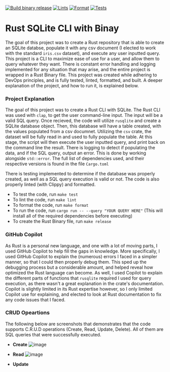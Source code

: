 [![Build binary release](https://github.com/nogibjj/kb545-rust-python-compare/actions/workflows/release.yml/badge.svg)](https://github.com/nogibjj/kb545-rust-python-compare/actions/workflows/release.yml)
[![Lints](https://github.com/nogibjj/kb545-rust-python-compare/actions/workflows/lint.yml/badge.svg)](https://github.com/nogibjj/kb545-rust-python-compare/actions/workflows/lint.yml)
[![Format](https://github.com/nogibjj/kb545-rust-python-compare/actions/workflows/rustfmt.yml/badge.svg)](https://github.com/nogibjj/kb545-rust-python-compare/actions/workflows/rustfmt.yml)
[![Tests](https://github.com/nogibjj/kb545-rust-python-compare/actions/workflows/tests.yml/badge.svg)](https://github.com/nogibjj/kb545-rust-python-compare/actions/workflows/tests.yml)

# Rust SQLite CLI with Binay

The goal of this project was to create a Rust repository that is able to create an SQLite databse, populate it with any csv document (I elected to work with the standard ```iris.csv``` dataset), and execute any user inputted query. This project is a CLI to maximize ease of use for a user, and allow them to query whatever they want. There is constant error handling and logging implemented for any situation that may arise, and the entire project is wrapped in a Rust Binary file. This project was created while adhering to DevOps principles, and is fully tested, linted, formatted, and built. A deeper explanation of the project, and how to run it, is explained below.

### Project Explanation
The goal of this project was to create a Rust CLI with SQLite. The Rust CLI was used with ```clap```, to get the user command-line input. The input will be a valid SQL query. Once recieved, the code will utilize ```rusqlite``` and create a SQLite database object. Then, this database will have a table created, with the values populated from a csv documnet. Utilizing the ```csv``` crate, the dataset will be fully read in and used to fully populate the table. At this stage, the script will then execute the user inputted query, and print back on the command line the result. There is logging to detect if populating the data, and if the SQL query, output an error. This is done by working alongside ```std::error```. The full list of dependencies used, and their respective versions is found in the file ```Cargo.toml```

There is testing implemented to determine if the database was properly created, as well as a SQL query execution is valid or not. The code is also properly linted (with Clippy) and formatted.

* To test the code, run ```make test```
* To lint the code, run ```make lint```
* To format the code, run ```make format```
* To run the code, run ```cargo run -- --query "YOUR QUERY HERE"``` (This will install all of the required dependencies before executing)
* To create the Rust Binary file, run ```make release```

### GitHub Copilot
As Rust is a personal new language, and one with a lot of moving parts, I used GitHub Copilot to help fill the gaps in knowledge. More specifically, I used GitHub Copilot to explain the (numerous) errors I faced in a simpler manner, so that I could then properly debug them. This sped up the debugging process but a considerable amount, and helped reveal how optimized the Rust language can become. As well, I used Copilot to explain the different parts of functions that ```rusqlite``` required I used for query execution, as there wasn't a great explanation in the crate's documentation. Copilot is slightly limited in its Rust expertise however, so I only limited Copilot use for explaining, and elected to look at Rust documentation to fix any code issues that I faced.

### CRUD Opeartions
The following below are screenshots that demonstrates that the code supports C.R.U.D operations (Create, Read, Update, Delete). All of them are SQL queries that were successfully executed.

* **Create**
![image](https://github.com/Ninsta22/Rust-SQLite-Framework/assets/55768636/fc2caea6-34a4-4a21-aafd-ce3e9c098965)

* **Read**
![image](https://github.com/Ninsta22/Rust-SQLite-Framework/assets/55768636/d63c6ed0-6c3f-4152-90db-f73649b32c93)

* **Update**







